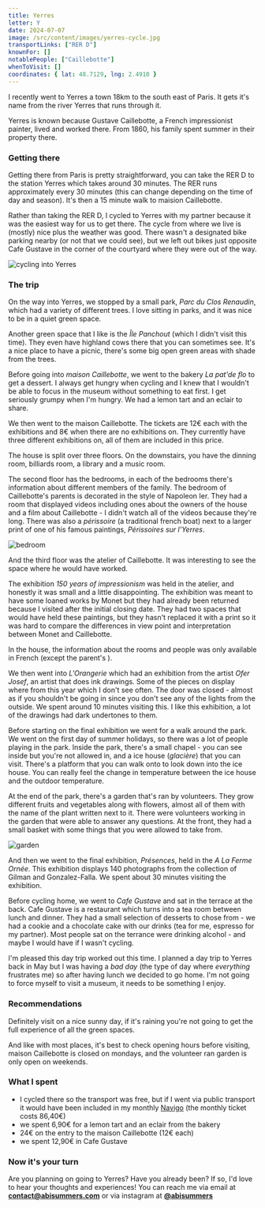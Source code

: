 ```yaml
---
title: Yerres
letter: Y
date: 2024-07-07
image: /src/content/images/yerres-cycle.jpg
transportLinks: ["RER D"]
knownFor: []
notablePeople: ["Caillebotte"]
whenToVisit: []
coordinates: { lat: 48.7129, lng: 2.4910 }
---
```


I recently went to Yerres a town 18km to the south east of Paris. It gets it's name from the river Yerres that runs through it.

Yerres is known because Gustave Caillebotte, a French impressionist painter, lived and worked there. From 1860, his family spent summer in their property there.

### Getting there

Getting there from Paris is pretty straightforward, you can take the RER D to the station Yerres which takes around 30 minutes. The RER runs approximately every 30 minutes (this can change depending on the time of day and season). It's then a 15 minute walk to maision Caillebotte.

Rather than taking the RER D, I cycled to Yerres with my partner because it was the easiest way for us to get there. The cycle from where we live is (mostly) nice plus the weather was good. There wasn't a designated bike parking nearby (or not that we could see), but we left out bikes just opposite Cafe Gustave in the corner of the courtyard where they were out of the way.

![cycling into Yerres](../images/yerres-cycle.jpg)

### The trip

On the way into Yerres, we stopped by a small park, _Parc du Clos Renaudin_, which had a variety of different trees. I love sitting in parks, and it was nice to be in a quiet green space.

Another green space that I like is the _Île Panchout_ (which I didn't visit this time). They even have highland cows there that you can sometimes see. It's a nice place to have a picnic, there's some big open green areas with shade from the trees.

Before going into _maison Caillebotte_, we went to the bakery _La pat'de flo_ to get a dessert. I always get hungry when cycling and I knew that I wouldn't be able to focus in the museum without something to eat first. I get seriously grumpy when I'm hungry. We had a lemon tart and an eclair to share.

We then went to the maison Caillebotte. The tickets are 12€ each with the exhibitions and 8€ when there are no exhibitions on. They currently have three different exhibitions on, all of them are included in this price.

The house is split over three floors. On the downstairs, you have the dinning room, billiards room, a library and a music room.

The second floor has the bedrooms, in each of the bedrooms there's information about different members of the family. The bedroom of Caillebotte's parents is decorated in the style of Napoleon Ier. They had a room that displayed videos including ones about the owners of the house and a film about Caillebotte - I didn't watch all of the videos because they're long. There was also a _périssoire_ (a traditional french boat) next to a larger print of one of his famous paintings, _Périssoires sur l'Yerres_.

![bedroom](../images/yerres-bedroom.jpg)

And the third floor was the atelier of Caillebotte. It was interesting to see the space where he would have worked.

The exhibition _150 years of impressionism_ was held in the atelier, and honestly it was small and a little disappointing. The exhibition was meant to have some loaned works by Monet but they had already been returned because I visited after the initial closing date. They had two spaces that would have held these paintings, but they hasn't replaced it with a print so it was hard to compare the differences in view point and interpretation between Monet and Caillebotte.

In the house, the information about the rooms and people was only available in French (except the parent's ).

We then went into _L'Orangerie_ which had an exhibition from the artist _Ofer Josef_, an artist that does ink drawings. Some of the pieces on display where from this year which I don't see often. The door was closed - almost as if you shouldn't be going in since you don't see any of the lights from the outside. We spent around 10 minutes visiting this. I like this exhibition, a lot of the drawings had dark undertones to them.

Before starting on the final exhibition we went for a walk around the park. We went on the first day of summer holidays, so there was a lot of people playing in the park. Inside the park, there's a small chapel - you can see inside but you're not allowed in, and a ice house (_glacière_) that you can visit. There's a platform that you can walk onto to look down into the ice house. You can really feel the change in temperature between the ice house and the outdoor temperature.

At the end of the park, there's a garden that's ran by volunteers. They grow different fruits and vegetables along with flowers, almost all of them with the name of the plant written next to it. There were volunteers working in the garden that were able to answer any questions. At the front, they had a small basket with some things that you were allowed to take from.

![garden](../images/yerres-garden.jpg)

And then we went to the final exhibition, _Présences_, held in the _A La Ferme Ornée_. This exhibition displays 140 photographs from the collection of Gilman and Gonzalez-Falla. We spent about 30 minutes visiting the exhibition.

Before cycling home, we went to _Cafe Gustave_ and sat in the terrace at the back. Cafe Gustave is a restaurant which turns into a tea room between lunch and dinner. They had a small selection of desserts to chose from - we had a cookie and a chocolate cake with our drinks (tea for me, espresso for my partner). Most people sat on the terrance were drinking alcohol - and maybe I would have if I wasn't cycling.

I'm pleased this day trip worked out this time. I planned a day trip to Yerres back in May but I was having a _bad day_ (the type of day where _everything_ frustrates me) so after having lunch we decided to go home. I'm not going to force myself to visit a museum, it needs to be something I enjoy.

### Recommendations

Definitely visit on a nice sunny day, if it's raining you're not going to get the full experience of all the green spaces.

And like with most places, it's best to check opening hours before visiting, maison Caillebotte is closed on mondays, and the volunteer ran garden is only open on weekends.

### What I spent

- I cycled there so the transport was free, but if I went via public transport it would have been included in my monthly [Navigo](https://abisummers.com/articles/navigo) (the monthly ticket costs 86,40€)
- we spent 6,90€ for a lemon tart and an eclair from the bakery
- 24€ on the entry to the maison Caillebotte (12€ each)
- we spent 12,90€ in Cafe Gustave

### Now it's your turn

Are you planning on going to Yerres? Have you already been? If so, I'd love to hear your thoughts and experiences! You can reach me via email at **[contact@abisummers.com](mailto:contact@abisummers.com)** or via instagram at **[@abisummers](https://www.instagram.com/abisummers/)**
